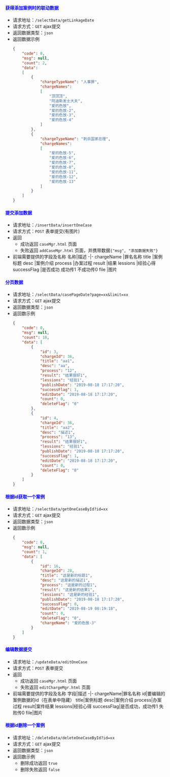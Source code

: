 #### <font color="blue">获得添加案例时的联动数据</font>
- 请求地址：`/selectData/getLinkageDate`
- 请求方式：`GET` ajax提交
- 返回数据类型：`json`
- 返回数据示例
    ```json
    {
        "code": 0,
        "msg": null,
        "count": 2,
        "data": 
        [
            {
                "chargeTypeName": "人事罪",
                "chargeNames": 
                [
                    "顶顶顶",
                    "阿迪斯发士大夫",
                    "爱的色放",
                    "爱的色放-2",
                    "爱的色放-3",
                    "爱的色放-4"
                ]
            },
            {
                "chargeTypeName": "刺杀国家总理",
                "chargeNames": 
                [
                    "爱的色放-5",
                    "爱的色放-6",
                    "爱的色放-7",
                    "爱的色放-8",
                    "爱的色放-11",
                    "爱的色放-12",
                    "爱的色放-13"
                ]
            }
        ]
    }
    ```

#### <font color="blue">提交添加数据</font>
- 请求地址：`/insertData/insertOneCase`
- 请求方式：`POST` 表单提交(有图片)
- 返回
  + 成功返回 `caseMgr.html` 页面
  + 失败返回 `addCaseMgr.html` 页面，并携带数据`{"msg", "添加数据失败"}`
- 前端需要提供的字段及名称
    名称|描述
    -|-
    chargeName   |罪名名称
    title        |案例标题
    desc         |案例介绍
    process      |办案过程
    result       |结果
    lessions     |经验心得
    successFlag  |是否成功 成功传1 不成功传0
    file         |图片

#### <font color="blue">分页数据</font>
- 请求地址：`/selectData/casePageDate?page=xx&limit=xx`
- 请求方式：`GET` ajax提交
- 返回数据类型：`json`
- 返回数示例
    ```json
    {
        "code": 0,
        "msg": null,
        "count": 18,
        "data": [
            {
                "id": 3,
                "chargeId": 36,
                "title": "aa1",
                "desc": "aa",
                "process": "12",
                "result": "结果很好1",
                "lessions": "经验1",
                "publishDate": "2019-08-18 17:17:20",
                "successFlag": 1,
                "editDate": "2019-08-18 17:17:20",
                "count": 0,
                "deleteFlag": "0"
            },
            {
                "id": 4,
                "chargeId": 36,
                "title": "aa2",
                "desc": "描述1",
                "process": "13",
                "result": "结果很好1",
                "lessions": "经验1",
                "publishDate": "2019-08-18 17:17:20",
                "successFlag": 1,
                "editDate": "2019-08-18 17:17:20",
                "count": 0,
                "deleteFlag": "0"
            }
        ]
    }
    ```

#### <font color="blue">根据id获取一个案例</font>
- 请求地址：`/selectData/getOneCaseById?id=xx`
- 请求方式：`GET` ajax提交
- 返回数据类型：`json`
- 返回数示例
    ```json
    {
        "code": 0,
        "msg": null,
        "count": 1,
        "data": [
            {
                "id": 16,
                "chargeId": 28,
                "title": "这是新的标题1",
                "desc": "这是新的描述1",
                "process": "这是新的过程1",
                "result": "这是新的结果1",
                "lessions": "这是新的经验1",
                "publishDate": "2019-08-18 17:17:20",
                "successFlag": 0,
                "editDate": "2019-08-19 08:19:18",
                "count": 0,
                "deleteFlag": "0",
                "chargeName": "爱的色放-3"
            }
        ]
    }
    ```

#### <font color="blue">编辑数据提交</font>
- 请求地址：`/updateData/editOneCase`
- 请求方式：`POST` 表单提交
- 返回
  + 成功返回 `caseMgr.html` 页面
  + 失败返回 `editChargeMgr.html` 页面
- 前端需要提供的字段及名称
    字段|描述
    -|-
    chargeName|罪名名称
    id|要编辑的案例数据的id（在表单中隐藏）
    title|案例标题
    desc|案例介绍
    process|办案过程
    result|案件结果
    lessions|经验心得
    successFlag|是否成功，成功传1 失败传0
    file|图片

#### <font color="blue">根据id删除一个案例</font>
- 请求地址：`/deleteData/deleteOneCaseById?id=xx`
- 请求方式：`GET` ajax提交
- 返回数据类型：`json`
- 返回数示例
  + 删除成功返回 `true`
  + 删除失败返回 `false`